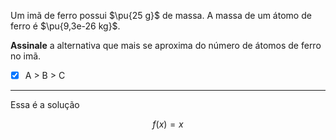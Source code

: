 Um imã de ferro possui $\pu{25 g}$ de massa. A massa de um átomo de ferro é $\pu{9,3e-26 kg}$.

**Assinale** a alternativa que mais se aproxima do número de átomos de ferro no imã.

- [x] A > B > C

---

Essa é a solução

$$
    f(x) = x
$$